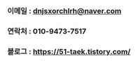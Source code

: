 ### 이메일 : dnjsxorchlrh@naver.com
### 연락처 : 010-9473-7517
### 블로그 : https://51-taek.tistory.com/

<!--
**onetaek/onetaek** is a ✨ _special_ ✨ repository because its `README.md` (this file) appears on your GitHub profile.

Here are some ideas to get you started:

- 🔭 I’m currently working on ...
- 🌱 I’m currently learning ...
- 👯 I’m looking to collaborate on ...
- 🤔 I’m looking for help with ...
- 💬 Ask me about ...
- 📫 How to reach me: ...
- 😄 Pronouns: ...
- ⚡ Fun fact: ...
-->
